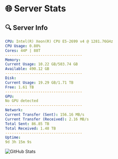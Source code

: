 # 🌐 Server Stats
## 🔍 Server Info
```yaml
CPU: Intel(R) Xeon(R) CPU E5-2699 v4 @ 1281.76GHz
CPU Usage: 0.80%
Cores: 44P | 88T
-----------------------------------
Memory:
Current Usage: 10.22 GB/503.74 GB
Available: 490.12 GB
-----------------------------------
Disk:
Current Usage: 19.29 GB/1.71 TB
Free: 1.61 TB
-----------------------------------
GPU:
No GPU detected
-----------------------------------
Network:
Current Transfer (Sent): 156.16 MB/s
Current Transfer (Received): 2.16 MB/s
Total Sent: 86.85 TB
Total Received: 1.48 TB
-----------------------------------
Uptime:
9d 3h 15m 9s
```
![GitHub Stats](https://img.shields.io/badge/Updated-2025-02-17_01:58:27-blue)